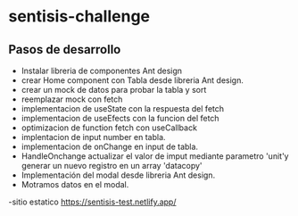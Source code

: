 # sentisis-challenge

## Pasos de desarrollo

- Instalar libreria de componentes Ant design
- crear Home component con Tabla desde libreria Ant design.
- crear un mock de datos para probar la tabla y sort
- reemplazar mock con fetch
- implementacion de useState con la respuesta del fetch
- implementacion de useEfects con la funcion del fetch
- optimizacion de function fetch con useCallback
- implentacion de input number en tabla.
- implementacion de onChange en input de tabla.
- HandleOnchange actualizar el valor de imput mediante parametro 'unit'y generar un nuevo registro en un array 'datacopy'
- Implementación del modal desde libreria Ant design.
- Motramos datos en el modal.

-sitio estatico
<https://sentisis-test.netlify.app/>
